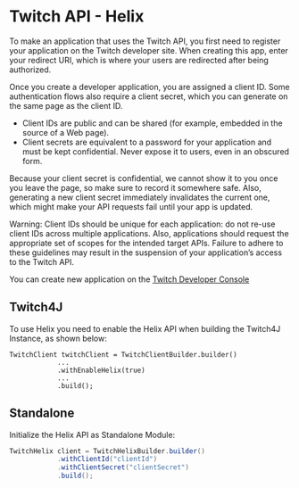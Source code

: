 # Twitch API - Helix

To make an application that uses the Twitch API, you first need to register your application on the Twitch developer site. When creating this app, enter your redirect URI, which is where your users are redirected after being authorized.

Once you create a developer application, you are assigned a client ID. Some authentication flows also require a client secret, which you can generate on the same page as the client ID.

* Client IDs are public and can be shared (for example, embedded in the source of a Web page).
* Client secrets are equivalent to a password for your application and must be kept confidential. Never expose it to users, even in an obscured form.

Because your client secret is confidential, we cannot show it to you once you leave the page, so make sure to record it somewhere safe. Also, generating a new client secret immediately invalidates the current one, which might make your API requests fail until your app is updated.

Warning: Client IDs should be unique for each application: do not re-use client IDs across multiple applications. Also, applications should request the appropriate set of scopes for the intended target APIs. Failure to adhere to these guidelines may result in the suspension of your application’s access to the Twitch API.

You can create new application on the [Twitch Developer Console](https://glass.twitch.tv/console/apps/create)

## Twitch4J

To use Helix you need to enable the Helix API when building the Twitch4J Instance, as shown below:

```
TwitchClient twitchClient = TwitchClientBuilder.builder()
            ...
            .withEnableHelix(true)
            ...
            .build();
```

## Standalone

Initialize the Helix API as Standalone Module:

```java
TwitchHelix client = TwitchHelixBuilder.builder()
            .withClientId("clientId")
            .withClientSecret("clientSecret")
            .build();
```

